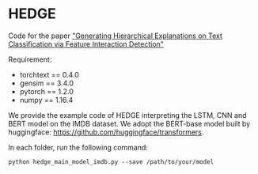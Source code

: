 # HEDGE
Code for the paper ["Generating Hierarchical Explanations on Text Classification via Feature Interaction Detection"](https://arxiv.org/abs/2004.02015)

Requirement:
- torchtext == 0.4.0
- gensim == 3.4.0
- pytorch == 1.2.0
- numpy == 1.16.4

We provide the example code of HEDGE interpreting the LSTM, CNN and BERT model on the IMDB dataset. We adopt the BERT-base model built by huggingface: https://github.com/huggingface/transformers.

In each folder, run the following command:
```
python hedge_main_model_imdb.py --save /path/to/your/model
```




